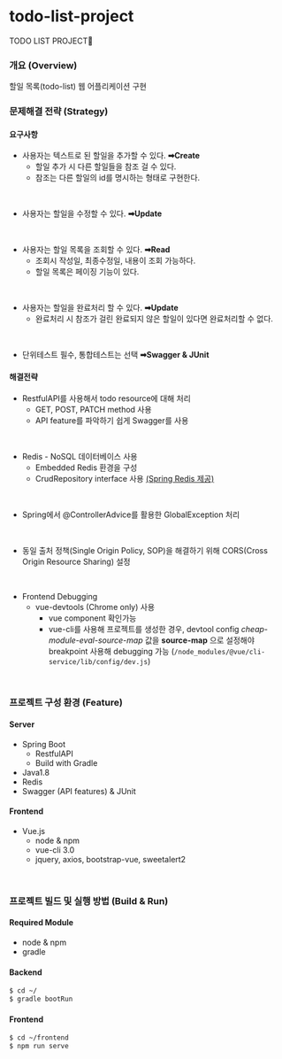 # todo-list-project
TODO LIST PROJECT🐣
<br>

### 개요 (Overview)
할일 목록(todo-list) 웹 어플리케이션 구현
<br>

### 문제해결 전략 (Strategy)

#### 요구사항
* 사용자는 텍스트로 된 할일을 추가할 수 있다. **➡Create**
  * 할일 추가 시 다른 할일들을 참조 걸 수 있다.
  * 참조는 다른 할일의 id를 명시하는 형태로 구현한다.
<br/>

* 사용자는 할일을 수정할 수 있다. **➡Update**
<br/>

* 사용자는 할일 목록을 조회할 수 있다. **➡Read**
  * 조회시 작성일, 최종수정일, 내용이 조회 가능하다.
  * 할일 목록은 페이징 기능이 있다.
<br/>  

* 사용자는 할일을 완료처리 할 수 있다. **➡Update**
  * 완료처리 시 참조가 걸린 완료되지 않은 할일이 있다면 완료처리할 수 없다.
<br/>

* 단위테스트 필수, 통합테스트는 선택 **➡Swagger & JUnit**
#### 해결전략

* RestfulAPI를 사용해서 todo resource에 대해 처리
  * GET, POST, PATCH method 사용
  * API feature를 파악하기 쉽게 Swagger를 사용
<br/>

* Redis - NoSQL 데이터베이스 사용
  * Embedded Redis 환경을 구성
  * CrudRepository interface 사용 [(Spring Redis 제공)](https://docs.spring.io/spring-data/data-redis/docs/current/reference/html/)
<br/>

* Spring에서 @ControllerAdvice를 활용한 GlobalException 처리
<br/>

* 동일 출처 정책(Single Origin Policy, SOP)을 해결하기 위해 CORS(Cross Origin Resource Sharing) 설정
<br/>

* Frontend Debugging
  * vue-devtools (Chrome only) 사용
    * vue component 확인가능
    * vue-cli를 사용해 프로젝트를 생성한 경우,
    devtool config *cheap-module-eval-source-map* 값을 **source-map** 으로 설정해야 breakpoint 사용해 debugging 가능 (```/node_modules/@vue/cli-service/lib/config/dev.js```)
<br/>

### 프로젝트 구성 환경 (Feature)
#### Server
* Spring Boot
  - RestfulAPI
  - Build with Gradle
* Java1.8
* Redis
* Swagger (API features) & JUnit

#### Frontend
* Vue.js
  - node & npm
  - vue-cli 3.0
  - jquery, axios, bootstrap-vue, sweetalert2
<br>

### 프로젝트 빌드 및 실행 방법 (Build & Run)

#### Required Module
* node & npm
* gradle
#### Backend
```sh
$ cd ~/
$ gradle bootRun
```

#### Frontend
```sh
$ cd ~/frontend
$ npm run serve
```

<br><br><br>
